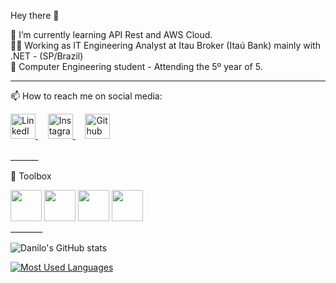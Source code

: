  Hey there 👋

🌱 I’m currently learning API Rest and AWS Cloud.<br>
👨‍💻 Working as IT Engineering Analyst at Itau Broker (Itaú Bank) mainly with .NET - (SP/Brazil)<br>
📖 Computer Engineering student - Attending the 5º year of 5.
_______
📫 How to reach me on social media:
<div align=left >
 <a href="https://www.linkedin.com/in/danilogarciajr/">
  <img src="https://user-images.githubusercontent.com/60882968/152870525-e87484d8-ae9d-4617-85a8-2562b014e550.png" alt="LinkedIn" style="width:40px;height:40px;">
 </a>
 &nbsp &nbsp 
 <a href="https://www.instagram.com/dannjr_">
  <img src="https://user-images.githubusercontent.com/60882968/152870116-e84ba276-71a9-4cd1-aaef-9c25f04969ef.png" alt="Instagram" style="width:40px;height:40px;">
 </a>
 &nbsp &nbsp 
 <a href="https://github.com/TheDanOfCourse/">
  <img src="https://user-images.githubusercontent.com/60882968/152871158-e93fac12-65fb-4b4b-a685-1d279109b1d4.png" alt="Github" style="width:40px;height:40px;">
 </a>


</div>
<br>
_______

🧰 Toolbox
<div align=left >
<img src="https://user-images.githubusercontent.com/60882968/152864562-df993cf2-acbe-487e-ab36-bd62c8ba41f2.png" width="50" height="50">
<img src="https://user-images.githubusercontent.com/60882968/152864671-38639c63-1283-49ea-8e71-ce3347ca462f.png" width="50" height="50">
<img src="https://user-images.githubusercontent.com/60882968/152867343-7e623968-3bb1-426d-8101-9027c3472569.png" width="50" height="50">
<img src="https://user-images.githubusercontent.com/60882968/152867785-7ad853c4-b839-4dbe-8f4a-c9a9e9df7131.png" width="50" height="50">
 
</div>
________


![Danilo's GitHub stats](https://github-readme-stats.vercel.app/api?username=TheDanOfCourse&show_icons=true&theme=dark)

[![Most Used Languages](https://github-readme-stats.vercel.app/api/top-langs/?username=TheDanOfCourse)](https://github.com/TheDanOfCourse&show_icons=true&theme=dark/github-readme-stats)


